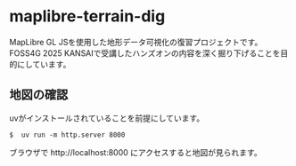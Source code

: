 # maplibre-terrain-dig

MapLibre GL JSを使用した地形データ可視化の復習プロジェクトです。
FOSS4G 2025 KANSAIで受講したハンズオンの内容を深く掘り下げることを目的にしています。

## 地図の確認

uvがインストールされていることを前提にしています。

```
$  uv run -m http.server 8000
```

ブラウザで http://localhost:8000 にアクセスすると地図が見られます。
